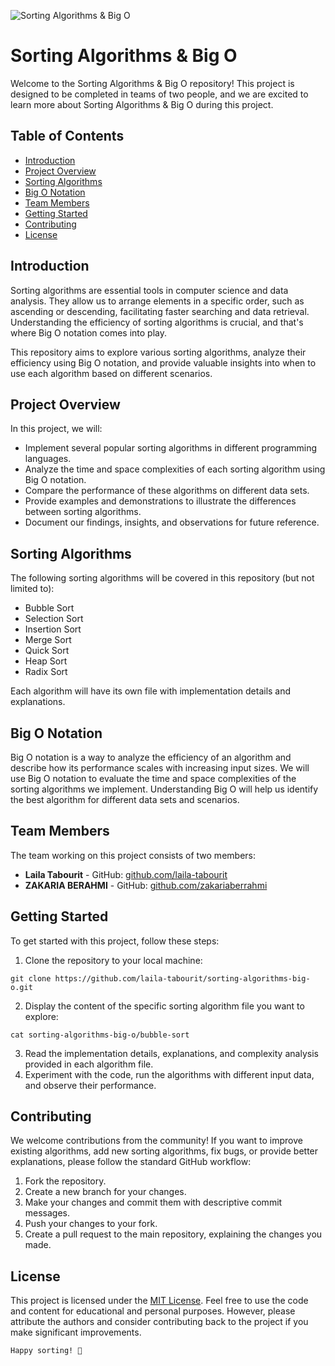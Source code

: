 ![Sorting Algorithms & Big O](https://embed-ssl.wistia.com/deliveries/70d6f4e10e2badb5ef394f00c17ad2bc1c14f6e7.jpg)
<h1 >Sorting Algorithms &amp; Big O</h1>

 <p>Welcome to the Sorting Algorithms &amp; Big O repository! This project is designed to be completed in teams of two people, and we are excited to learn more about Sorting Algorithms &amp; Big O during this project.</p>

<h2>Table of Contents</h2>
    <ul>
        <li><a href="#introduction">Introduction</a></li>
        <li><a href="#project-overview">Project Overview</a></li>
        <li><a href="#sorting-algorithms">Sorting Algorithms</a></li>
        <li><a href="#big-o-notation">Big O Notation</a></li>
        <li><a href="#team-members">Team Members</a></li>
        <li><a href="#getting-started">Getting Started</a></li>
        <li><a href="#contributing">Contributing</a></li>
        <li><a href="#license">License</a></li>
    </ul>

 <h2 id="introduction">Introduction</h2>
    <p>Sorting algorithms are essential tools in computer science and data analysis. They allow us to arrange elements in a specific order, such as ascending or descending, facilitating faster searching and data retrieval. Understanding the efficiency of sorting algorithms is crucial, and that's where Big O notation comes into play.</p>
    <p>This repository aims to explore various sorting algorithms, analyze their efficiency using Big O notation, and provide valuable insights into when to use each algorithm based on different scenarios.</p>

 <h2 id="project-overview">Project Overview</h2>
    <p>In this project, we will:</p>
    <ul>
        <li>Implement several popular sorting algorithms in different programming languages.</li>
        <li>Analyze the time and space complexities of each sorting algorithm using Big O notation.</li>
        <li>Compare the performance of these algorithms on different data sets.</li>
        <li>Provide examples and demonstrations to illustrate the differences between sorting algorithms.</li>
        <li>Document our findings, insights, and observations for future reference.</li>
    </ul>

<h2 id="sorting-algorithms">Sorting Algorithms</h2>
    <p>The following sorting algorithms will be covered in this repository (but not limited to):</p>
    <ul>
        <li>Bubble Sort</li>
        <li>Selection Sort</li>
        <li>Insertion Sort</li>
        <li>Merge Sort</li>
        <li>Quick Sort</li>
        <li>Heap Sort</li>
        <li>Radix Sort</li>
    </ul>
    <p>Each algorithm will have its own file with implementation details and explanations.</p>

<h2 id="big-o-notation">Big O Notation</h2>
    <p>Big O notation is a way to analyze the efficiency of an algorithm and describe how its performance scales with increasing input sizes. We will use Big O notation to evaluate the time and space complexities of the sorting algorithms we implement. Understanding Big O will help us identify the best algorithm for different data sets and scenarios.</p>

<h2 id="team-members">Team Members</h2>
    <p>The team working on this project consists of two members:</p>
    <ul>
        <li><strong>Laila Tabourit</strong> - GitHub: <a href="https://github.com/LailaTabourit09">github.com/laila-tabourit</a></li>
        <li><strong>ZAKARIA BERAHMI</strong> - GitHub: <a href="https://github.com/l11EG4i">github.com/zakariaberrahmi</a></li>
    </ul>

<h2 id="getting-started">Getting Started</h2>
    <p>To get started with this project, follow these steps:</p>
    <ol>
        <li>Clone the repository to your local machine:</li>
    </ol>
    <pre><code>git clone https://github.com/laila-tabourit/sorting-algorithms-big-o.git</code></pre>
    <ol start="2">
        <li>Display the content of the specific sorting algorithm file you want to explore:</li>
    </ol>
    <pre><code>cat sorting-algorithms-big-o/bubble-sort</code></pre>
    <ol start="3">
        <li>Read the implementation details, explanations, and complexity analysis provided in each algorithm file.</li>
        <li>Experiment with the code, run the algorithms with different input data, and observe their performance.</li>
    </ol>

 <h2 id="contributing">Contributing</h2>
    <p>We welcome contributions from the community! If you want to improve existing algorithms, add new sorting algorithms, fix bugs, or provide better explanations, please follow the standard GitHub workflow:</p>
    <ol>
        <li>Fork the repository.</li>
        <li>Create a new branch for your changes.</li>
        <li>Make your changes and commit them with descriptive commit messages.</li>
        <li>Push your changes to your fork.</li>
        <li>Create a pull request to the main repository, explaining the changes you made.</li>
    </ol>

<h2 id="license">License</h2>
    <p>This project is licensed under the <a href="LICENSE">MIT License</a>. Feel free to use the code and content for educational and personal purposes. However, please attribute the authors and consider contributing back to the project if you make significant improvements.</p>

<code>Happy sorting! 🚀</code>
